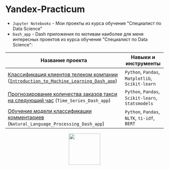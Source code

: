 # Yandex-Practicum
- `Jupyter Notebooks` - Мои проекты из курса обучения "Специалист по Data Science"
- `Dash_app` - Dash приложения по мотивам наиболее для меня интересных проектов из курса обучения "Специалист по Data Science":

| Название проекта | Навыки и инструменты |
|------------------|----------------------|
| [Классификация клиентов телеком компании](https://github.com/UsilaDobry/Yandex-Practicum/tree/main/Jupyter%20Notebooks/Классификация%20клиентов%20телеком%20компании "Ссылка на проект Jupyter Notebooks") ([`Introduction_to_Machine_Learning_Dash_app`](https://github.com/UsilaDobry/Yandex-Practicum/tree/main/Dash_app/Introduction_to_Machine_Learning_Dash_app "Ссылка на Dash приложение")) | `Python`, `Pandas`, `Matplotlib`, `Scikit-learn` |
| [Прогнозирование количества заказов такси на следующий час](#Time_Series) (`Time_Series_Dash_app`) | `Python`, `Pandas`, `Scikit-learn`, `Statsmodels` |
| [Обучение модели классификации комментариев](#Natural_Language_Processing) (`Natural_Language_Processing_Dash_app`) | `Python`, `Pandas`, `NLTK`, `ti-idf`, `BERT` |



<div id="header" align="center">
  <img src="https://media.giphy.com/media/gjrYDwbjnK8x36xZIO/giphy.gif" width="100"/>
</div>
